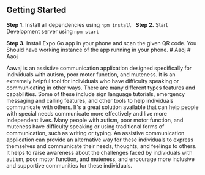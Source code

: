 ## Getting Started

**Step 1.** Install all dependencies using
`npm install `
**Step 2.** Start Development server using
`npm start`

**Step 3.** Install Expo Go app in your phone and scan the given QR code.
You Should have working instance of the app running in your phone.
#   A a o j 
 
 #   A a o j 
 
 

Aawaj is an assistive communication application designed specifically for individuals with autism, poor motor function, and muteness. It is an extremely helpful tool for individuals who have difficulty speaking or communicating in other ways. There are many different types features and capabilities. Some of these include sign language tutorials, emergency messaging and calling features, and other tools to help individuals communicate with others. It's a great solution available that can help people with special needs communicate more effectively and live  more independent lives. 
Many people with autism, poor motor function, and muteness have difficulty speaking or using traditional forms of communication, such as writing or typing. An assistive communication application can provide an alternative way for these individuals to express themselves and communicate their needs, thoughts, and feelings to others.
It helps to raise awareness about the challenges faced by individuals with autism, poor motor function, and muteness, and encourage more inclusive and supportive communities for these individuals.

